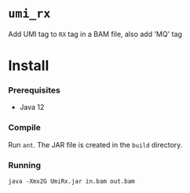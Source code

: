 
# `umi_rx`

Add UMI tag to `RX` tag in a BAM file, also add 'MQ' tag

# Install

### Prerequisites

- Java 12

### Compile

Run `ant`.
The JAR file is created in the `build` directory.

### Running

```
java -Xmx2G UmiRx.jar in.bam out.bam
```
